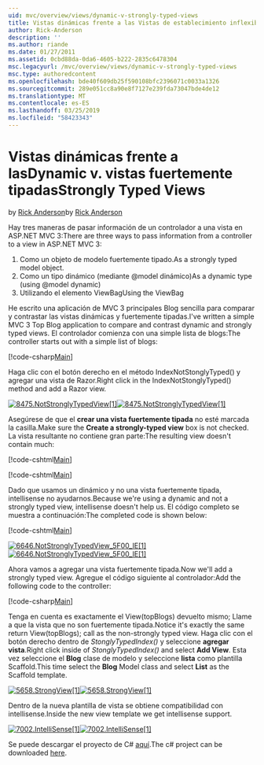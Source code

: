 ```yaml
---
uid: mvc/overview/views/dynamic-v-strongly-typed-views
title: Vistas dinámicas frente a las Vistas de establecimiento inflexible de tipos | Microsoft Docs
author: Rick-Anderson
description: ''
ms.author: riande
ms.date: 01/27/2011
ms.assetid: 0cbd88da-0da6-4605-b222-2835c6478304
msc.legacyurl: /mvc/overview/views/dynamic-v-strongly-typed-views
msc.type: authoredcontent
ms.openlocfilehash: bde40f609db25f590108bfc2396071c0033a1326
ms.sourcegitcommit: 289e051cc8a90e8f7127e239fda73047bde4de12
ms.translationtype: MT
ms.contentlocale: es-ES
ms.lasthandoff: 03/25/2019
ms.locfileid: "58423343"
---
```

<a name="dynamic-v-strongly-typed-views"></a><span data-ttu-id="33e29-103">Vistas dinámicas frente a las</span><span class="sxs-lookup"><span data-stu-id="33e29-103">Dynamic v.</span></span> <span data-ttu-id="33e29-104">vistas fuertemente tipadas</span><span class="sxs-lookup"><span data-stu-id="33e29-104">Strongly Typed Views</span></span>
====================
<span data-ttu-id="33e29-105">by [Rick Anderson]((https://twitter.com/RickAndMSFT))</span><span class="sxs-lookup"><span data-stu-id="33e29-105">by [Rick Anderson]((https://twitter.com/RickAndMSFT))</span></span>

<span data-ttu-id="33e29-106">Hay tres maneras de pasar información de un controlador a una vista en ASP.NET MVC 3:</span><span class="sxs-lookup"><span data-stu-id="33e29-106">There are three ways to pass information from a controller to a view in ASP.NET MVC 3:</span></span>

1. <span data-ttu-id="33e29-107">Como un objeto de modelo fuertemente tipado.</span><span class="sxs-lookup"><span data-stu-id="33e29-107">As a strongly typed model object.</span></span>
2. <span data-ttu-id="33e29-108">Como un tipo dinámico (mediante @model dinámico)</span><span class="sxs-lookup"><span data-stu-id="33e29-108">As a dynamic type (using @model dynamic)</span></span>
3. <span data-ttu-id="33e29-109">Utilizando el elemento ViewBag</span><span class="sxs-lookup"><span data-stu-id="33e29-109">Using the ViewBag</span></span>

<span data-ttu-id="33e29-110">He escrito una aplicación de MVC 3 principales Blog sencilla para comparar y contrastar las vistas dinámicas y fuertemente tipadas.</span><span class="sxs-lookup"><span data-stu-id="33e29-110">I've written a simple MVC 3 Top Blog application to compare and contrast dynamic and strongly typed views.</span></span> <span data-ttu-id="33e29-111">El controlador comienza con una simple lista de blogs:</span><span class="sxs-lookup"><span data-stu-id="33e29-111">The controller starts out with a simple list of blogs:</span></span>

[!code-csharp[Main](dynamic-v-strongly-typed-views/samples/sample1.cs)]

<span data-ttu-id="33e29-112">Haga clic con el botón derecho en el método IndexNotStonglyTyped() y agregar una vista de Razor.</span><span class="sxs-lookup"><span data-stu-id="33e29-112">Right click in the IndexNotStonglyTyped() method and add a Razor view.</span></span>

<span data-ttu-id="33e29-113">[![8475.NotStronglyTypedView[1]](dynamic-v-strongly-typed-views/_static/image2.png)](dynamic-v-strongly-typed-views/_static/image1.png)</span><span class="sxs-lookup"><span data-stu-id="33e29-113">[![8475.NotStronglyTypedView[1]](dynamic-v-strongly-typed-views/_static/image2.png)](dynamic-v-strongly-typed-views/_static/image1.png)</span></span>

<span data-ttu-id="33e29-114">Asegúrese de que el **crear una vista fuertemente tipada** no esté marcada la casilla.</span><span class="sxs-lookup"><span data-stu-id="33e29-114">Make sure the **Create a strongly-typed view** box is not checked.</span></span> <span data-ttu-id="33e29-115">La vista resultante no contiene gran parte:</span><span class="sxs-lookup"><span data-stu-id="33e29-115">The resulting view doesn't contain much:</span></span>

[!code-cshtml[Main](dynamic-v-strongly-typed-views/samples/sample2.cshtml)]

[!code-cshtml[Main](dynamic-v-strongly-typed-views/samples/sample3.cshtml)]

<span data-ttu-id="33e29-116">Dado que usamos un dinámico y no una vista fuertemente tipada, intellisense no ayudarnos.</span><span class="sxs-lookup"><span data-stu-id="33e29-116">Because we're using a dynamic and not a strongly typed view, intellisense doesn't help us.</span></span> <span data-ttu-id="33e29-117">El código completo se muestra a continuación:</span><span class="sxs-lookup"><span data-stu-id="33e29-117">The completed code is shown below:</span></span>

[!code-cshtml[Main](dynamic-v-strongly-typed-views/samples/sample4.cshtml)]

<span data-ttu-id="33e29-118">[![6646.NotStronglyTypedView_5F00_IE[1]](dynamic-v-strongly-typed-views/_static/image4.png)](dynamic-v-strongly-typed-views/_static/image3.png)</span><span class="sxs-lookup"><span data-stu-id="33e29-118">[![6646.NotStronglyTypedView_5F00_IE[1]](dynamic-v-strongly-typed-views/_static/image4.png)](dynamic-v-strongly-typed-views/_static/image3.png)</span></span>

<span data-ttu-id="33e29-119">Ahora vamos a agregar una vista fuertemente tipada.</span><span class="sxs-lookup"><span data-stu-id="33e29-119">Now we'll add a strongly typed view.</span></span> <span data-ttu-id="33e29-120">Agregue el código siguiente al controlador:</span><span class="sxs-lookup"><span data-stu-id="33e29-120">Add the following code to the controller:</span></span>

[!code-csharp[Main](dynamic-v-strongly-typed-views/samples/sample5.cs)]


<span data-ttu-id="33e29-121">Tenga en cuenta es exactamente el View(topBlogs) devuelto mismo; Llame a que la vista que no son fuertemente tipada.</span><span class="sxs-lookup"><span data-stu-id="33e29-121">Notice it's exactly the same return View(topBlogs); call as the non-strongly typed view.</span></span> <span data-ttu-id="33e29-122">Haga clic con el botón derecho dentro de *StonglyTypedIndex()* y seleccione **agregar vista**.</span><span class="sxs-lookup"><span data-stu-id="33e29-122">Right click inside of *StonglyTypedIndex()* and select **Add View**.</span></span> <span data-ttu-id="33e29-123">Esta vez seleccione el **Blog** clase de modelo y seleccione **lista** como plantilla Scaffold.</span><span class="sxs-lookup"><span data-stu-id="33e29-123">This time select the **Blog** Model class and select **List** as the Scaffold template.</span></span>

<span data-ttu-id="33e29-124">[![5658.StrongView[1]](dynamic-v-strongly-typed-views/_static/image6.png)](dynamic-v-strongly-typed-views/_static/image5.png)</span><span class="sxs-lookup"><span data-stu-id="33e29-124">[![5658.StrongView[1]](dynamic-v-strongly-typed-views/_static/image6.png)](dynamic-v-strongly-typed-views/_static/image5.png)</span></span>

<span data-ttu-id="33e29-125">Dentro de la nueva plantilla de vista se obtiene compatibilidad con intellisense.</span><span class="sxs-lookup"><span data-stu-id="33e29-125">Inside the new view template we get intellisense support.</span></span>

<span data-ttu-id="33e29-126">[![7002.IntelliSense[1]](dynamic-v-strongly-typed-views/_static/image8.png)](dynamic-v-strongly-typed-views/_static/image7.png)</span><span class="sxs-lookup"><span data-stu-id="33e29-126">[![7002.IntelliSense[1]](dynamic-v-strongly-typed-views/_static/image8.png)](dynamic-v-strongly-typed-views/_static/image7.png)</span></span>

<span data-ttu-id="33e29-127">Se puede descargar el proyecto de C# [aquí](https://blogs.msdn.com/cfs-file.ashx/__key/CommunityServer-Blogs-Components-WeblogFiles/00-00-01-11-73-SSMS/1817.Mvc3ViewDemo.zip).</span><span class="sxs-lookup"><span data-stu-id="33e29-127">The c# project can be downloaded [here](https://blogs.msdn.com/cfs-file.ashx/__key/CommunityServer-Blogs-Components-WeblogFiles/00-00-01-11-73-SSMS/1817.Mvc3ViewDemo.zip).</span></span>
